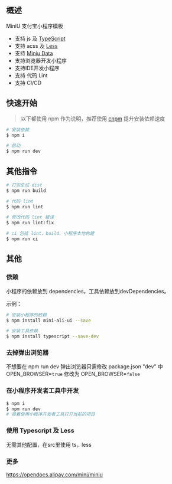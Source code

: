## 概述

MiniU 支付宝小程序模板


- 支持 js 及 [TypeScript](https://www.typescriptlang.org/)
- 支持 acss 及 [Less](https://lesscss.org/)
- 支持 [Miniu Data](https://opendocs.alipay.com/mini/miniu/data_intro)
- 支持浏览器开发小程序
- 支持IDE开发小程序
- 支持 代码 Lint
- 支持 CI/CD


## 快速开始

> 以下都使用 npm 作为说明，推荐使用 [cnpm](https://github.com/cnpm/cnpm) 提升安装依赖速度

```bash
# 安装依赖
$ npm i

# 启动
$ npm run dev 
```

## 其他指令

```bash
# 打包生成 dist
$ npm run build

# 代码 lint
$ npm run lint

# 修改代码 lint 错误
$ npm run lint:fix

# ci 包括 lint、build、小程序本地构建
$ npm run ci
```

## 其他

### 依赖

小程序的依赖放到 dependencies，工具依赖放到devDependencies。

示例：

```bash
# 安装小程序的依赖
$ npm install mini-ali-ui --save 

# 安装工具依赖
$ npm install typescript --save-dev
```

### 去掉弹出浏览器

 不想要在 npm run dev 弹出浏览器只需修改 package.json "dev" 中 OPEN_BROWSER=`true` 修改为 OPEN_BROWSER=`false`

### 在小程序开发者工具中开发

```bash
$ npm i
$ npm run dev
# 接着使用小程序开发者工具打开当前的项目
```
### 使用 Typescript 及 Less

无需其他配置，在src里使用 ts，less

### 更多

https://opendocs.alipay.com/mini/miniu
